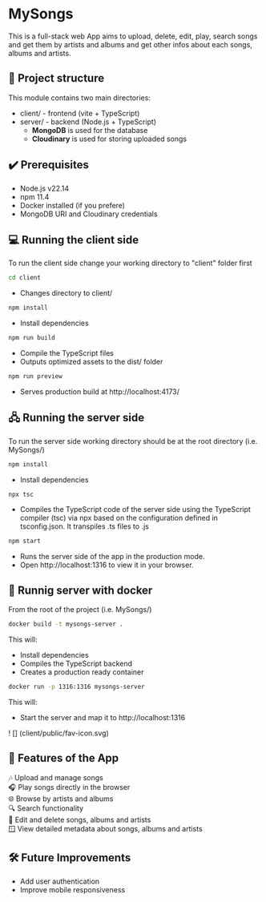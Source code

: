 # MySongs

This is a full-stack web App aims to upload, delete, edit, play, search songs and get them by artists and albums and get other infos about each songs, albums and artists.

## 📂 Project structure

This module contains two main directories:

- client/ - frontend (vite + TypeScript)
- server/ - backend (Node.js + TypeScript)
  - **MongoDB** is used for the database
  - **Cloudinary** is used for storing uploaded songs

## ✔️ Prerequisites

- Node.js v22.14
- npm 11.4
- Docker installed (if you prefere)
- MongoDB URI and Cloudinary credentials

## 💻 Running the client side

To run the client side change your working directory to "client" folder first

```bash
cd client
```

- Changes directory to client/

```bash
npm install
```

- Install dependencies

```bash
npm run build
```

- Compile the TypeScript files
- Outputs optimized assets to the dist/ folder

```bash
npm run preview
```

- Serves production build at http://localhost:4173/

## 🖧 Running the server side

To run the server side working directory should be at the root directory (i.e. MySongs/)

```bash
npm install
```

- Install dependencies

```bash
npx tsc
```

- Compiles the TypeScript code of the server side using the TypeScript compiler (tsc) via npx based on the configuration defined in tsconfig.json. It transpiles .ts files to .js

```bash
npm start
```

- Runs the server side of the app in the production mode.
- Open http://localhost:1316 to view it in your browser.

## 🧊 Runnig server with docker

From the root of the project (i.e. MySongs/)

```bash
docker build -t mysongs-server .
```

This will:

- Install dependencies
- Compiles the TypeScript backend
- Creates a production ready container

```bash
docker run -p 1316:1316 mysongs-server
```

This will:

- Start the server and map it to http://localhost:1316

! [] (client/public/fav-icon.svg)

## 🧩 Features of the App

🎶 Upload and manage songs  
🎧 Play songs directly in the browser  
🌐 Browse by artists and albums  
🔍 Search functionality  
📝 Edit and delete songs, albums and artists  
🪟 View detailed metadata about songs, albums and artists

## 🛠️ Future Improvements

- Add user authentication
- Improve mobile responsiveness
